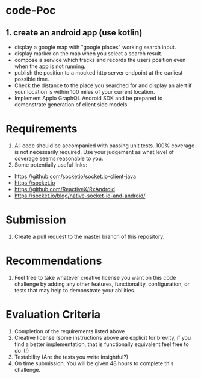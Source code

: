 # code-Poc
## 1. create an android app (use kotlin)
- display a google map with "google places" working search input.
- display marker on the map when you select a search result. 
- compose a service which tracks and records the users position even when the app is not running. 
- publish the position to a mocked http server endpoint at the earliest possible time. 
- Check the distance to the place you searched for and display an alert if your location is within 100 miles of your current location.
- Implement Applo GraphQL Android SDK and be prepared to demonstrate generation of client side models.

# Requirements
1. All code should be accompanied with passing unit tests. 100% coverage is not necessarily required. Use your judgement as what level of coverage seems reasonable to you.
2. Some potentially useful links:

- https://github.com/socketio/socket.io-client-java
- https://socket.io
- https://github.com/ReactiveX/RxAndroid
- https://socket.io/blog/native-socket-io-and-android/

# Submission
1. Create a pull request to the master branch of this repository.

# Recommendations
1. Feel free to take whatever creative license you want on this code challenge by adding any other features, functionality, configuration, or tests that may help to demonstrate your abilities.

# Evaluation Criteria

1. Completion of the requirements listed above
2. Creative license (some instructions above are explicit for brevity, if you find a better implementation, that is functionally equivalent feel free to do it!)
3. Testability (Are the tests you write insightful?)
4. On time submission. You will be given 48 hours to complete this challenge. 

